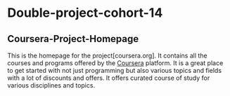 # Double-project-cohort-14

## Coursera-Project-Homepage

This is the homepage for the project[coursera.org]. It contains all the courses and programs offered by the [Coursera](https://www.coursera.org/) platform. It is a great place to get started with not just programming but also various topics and fields with a lot of discounts and offers. It offers curated course of study for various disciplines and topics.
